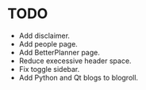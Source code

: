 TODO
====

* Add disclaimer.
* Add people page.
* Add BetterPlanner page.
* Reduce execessive header space.
* Fix toggle sidebar.
* Add Python and Qt blogs to blogroll.
